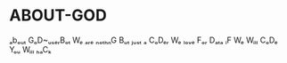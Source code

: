 # ABOUT-GOD
ₐbₒᵤₜ GₒD~ᵤₛₑᵣBₒₜ Wₑ ₐᵣₑ ₙₒₜₕₙG Bᵤₜ ⱼᵤₛₜ ₐ CₒDₑᵣ Wₑ ₗₒᵥₑ Fₒᵣ Dₐₜₐ ᵢF Wₑ Wᵢₗₗ CₒDₑ Yₒᵤ Wᵢₗₗ ₕₐCₖ
